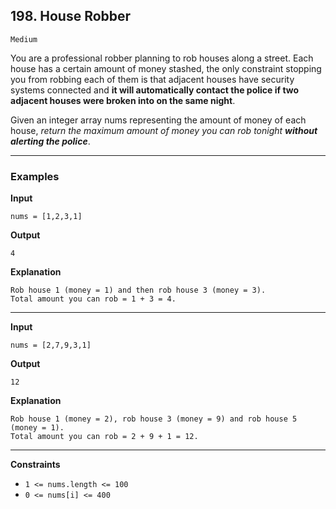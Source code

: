 ## 198. House Robber

`Medium`

You are a professional robber planning to rob houses along a street. Each house has a certain amount of money stashed, the only constraint stopping you from robbing each of them is that adjacent houses have security systems connected and **it will automatically contact the police if two adjacent houses were broken into on the same night**.

Given an integer array nums representing the amount of money of each house, *return the maximum amount of money you can rob tonight **without alerting the police***.

---

### Examples

**Input**
```
nums = [1,2,3,1]
```

**Output**
```
4
```

**Explanation**
```
Rob house 1 (money = 1) and then rob house 3 (money = 3).
Total amount you can rob = 1 + 3 = 4.
```

---

**Input**
```
nums = [2,7,9,3,1]
```

**Output**
```
12
```

**Explanation**
```
Rob house 1 (money = 2), rob house 3 (money = 9) and rob house 5 (money = 1).
Total amount you can rob = 2 + 9 + 1 = 12.
```

---

**Constraints**
* `1 <= nums.length <= 100`
* `0 <= nums[i] <= 400`